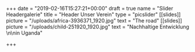 +++
date = "2019-02-16T15:27:21+00:00"
draft = true
name = "Slider Headergalerie"
title = "Header Unser Verein"
type = "picslider"
[[slides]]
picture = "/uploads/africa-3936371_1920.jpg"
text = "The road"
[[slides]]
picture = "/uploads/child-251920_1920.jpg"
text = "Nachhaltige Entwicklung \n\nin Uganda"

+++
